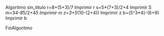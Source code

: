 Algoritmo sin_titulo
	r=8+(5+3)/7
	Imprimir r
	s=5*(7+3)/2+4
	Imprimir S
	m=3*4-8*5/2+4*5
	Imprimir m
	z=3+5*(10-(2+4))
	Imprimir z
	b=(5^3*4)-(6+9)
	Imprimir b

FinAlgoritmo

	

